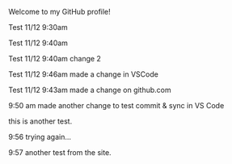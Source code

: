 Welcome to my GitHub profile!

Test 11/12 9:30am 

Test 11/12 9:40am

Test 11/12 9:40am change 2

Test 11/12 9:46am made a change in VSCode

Test 11/12 9:43am made a change on github.com

9:50 am made another change to test commit & sync in VS Code

this is another test.

9:56 trying again... 

9:57 another test from the site.
